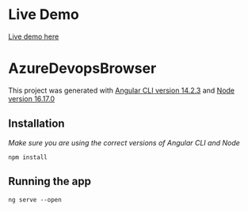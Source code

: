 # Live Demo
[Live demo here](https://pardamike.github.io/azure-devops-browser/)

# AzureDevopsBrowser

This project was generated with [Angular CLI version 14.2.3](https://github.com/angular/angular-cli) and [Node version 16.17.0](https://nodejs.org/)

## Installation

*Make sure you are using the correct versions of Angular CLI and Node*

```
npm install
```
## Running the app

```
ng serve --open
```